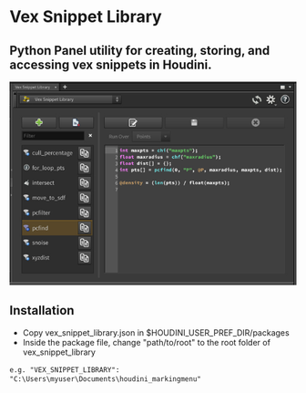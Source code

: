 # Vex Snippet Library
## Python Panel utility for creating, storing, and accessing vex snippets in Houdini.

![Image of the Panel](/resources/readme.jpg?raw=true)

## Installation
* Copy vex_snippet_library.json in $HOUDINI_USER_PREF_DIR/packages
* Inside the package file, change "path/to/root" to the root folder of vex_snippet_library
```
e.g. "VEX_SNIPPET_LIBRARY": "C:\Users\myuser\Documents\houdini_markingmenu"
```
